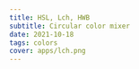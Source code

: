 ```yaml
---
title: HSL, Lch, HWB
subtitle: Circular color mixer
date: 2021-10-18
tags: colors
cover: apps/lch.png
---
```


<color-mix-hsl />
